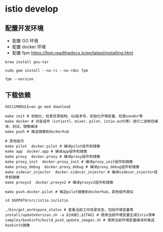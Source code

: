 # istio develop

## 配置开发环境

- 配置 GO 环境
- 配置 docker 环境
- 配置 fpm <https://fpm.readthedocs.io/en/latest/installing.html>

```shell
brew install gnu-tar

sudo gem install --no-ri --no-rdoc fpm

fpm --version
```

## 下载依赖

```shell
GO111MODULE=on go mod download

make init # 初始化，检查目录结构、Go版本号、初始化环境变量、检查vendor等
make docker # 对各组件（istioctl、mixer、pilot、istio-auth等）进行二进制包编译、测试、镜像编译
make push # 推送镜像到dockerhub

# 其他指令
make pilot  docker.pilot # 编译pilot组件和镜像
make app  docker.app # 编译app组件和镜像
make proxy  docker.proxy # 编译proxy组件和镜像
make proxy_init  docker.proxy_init # 编译proxy_init组件和镜像
make proxy_debug  docker.proxy_debug # 编译proxy_debug组件和镜像
make sidecar_injector  docker.sidecar_injector # 编译sidecar_injector组件和镜像
make proxyv2  docker.proxyv2 # 编译proxyv2组件和镜像

make push.docker.pilot # 推送pilot镜像到dockerhub，其他组件类似

cd $GOPATH/src/istio.io/istio

./bin/get_workspace_status # 查看当前工作目录状态，包括环境变量等
install/updateVersion.sh -a ${HUB},${TAG} # 使用当前环境变量生成Istio清单
samples/bookinfo/build_push_update_images.sh # 使用当前环境变量编译并推送bookinfo镜像
```